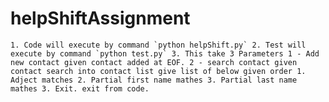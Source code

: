 # helpShiftAssignment

```1. Code will execute by command `python helpShift.py`
2. Test will execute by command `python test.py`
3. This take 3 Parameters
      1 - Add new contact
          given contact added at EOF.
      2 - search contact
          given contact search into contact list give list of below given order
            1. Adject matches
            2. Partial first name mathes
            3. Partial last name mathes
      3. Exit.
          exit from code. ```
